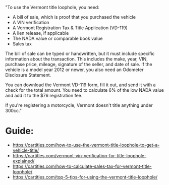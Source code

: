 "To use the Vermont title loophole, you need: 
- A bill of sale, which is proof that you purchased the vehicle
- A VIN verification
- A Vermont Registration Tax & Title Application (VD-119)
- A lien release, if applicable
- The NADA value or comparable book value
- Sales tax

The bill of sale can be typed or handwritten, but it must include specific information about the transaction. This includes the make, year, VIN, purchase price, mileage, signature of the seller, and date of sale. If the vehicle is a model year 2012 or newer, you also need an Odometer Disclosure Statement. 

You can download the Vermont VD-119 form, fill it out, and send it with a check for the total amount. You need to calculate 6% of the low NADA value and add it to the $76 registration fee. 

If you're registering a motorcycle, Vermont doesn't title anything under 300cc."

# Guide:
- https://cartitles.com/how-to-use-the-vermont-title-loophole-to-get-a-vehicle-title/
- https://cartitles.com/vermont-vin-verification-for-title-loophole-explained/
- https://cartitles.com/how-to-calculate-sales-tax-for-vermont-title-loophole/
- https://cartitles.com/top-5-tips-for-using-the-vermont-title-loophole/
